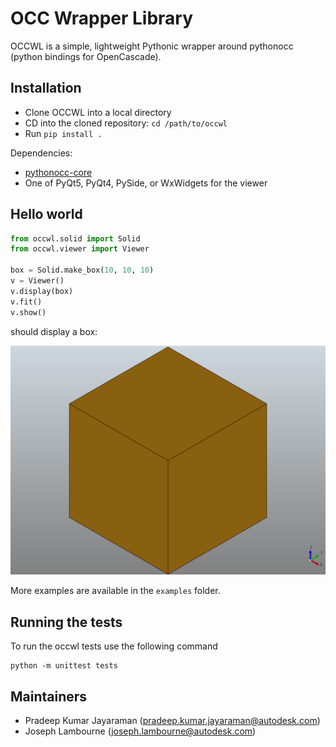 # OCC Wrapper Library

OCCWL is a simple, lightweight Pythonic wrapper around pythonocc (python bindings for OpenCascade).

## Installation

- Clone OCCWL into a local directory
- CD into the cloned repository: `cd /path/to/occwl`
- Run `pip install .`


Dependencies:

- [pythonocc-core](https://github.com/tpaviot/pythonocc-core)
- One of PyQt5, PyQt4, PySide, or WxWidgets for the viewer


## Hello world

```python
from occwl.solid import Solid
from occwl.viewer import Viewer

box = Solid.make_box(10, 10, 10)
v = Viewer()
v.display(box)
v.fit()
v.show()
```

should display a box:

![hello world viewer](examples/ex1_hello_world.png "Hello world")

More examples are available in the `examples` folder.


## Running the tests

To run the occwl tests use the following command

```
python -m unittest tests
```


## Maintainers

- Pradeep Kumar Jayaraman (pradeep.kumar.jayaraman@autodesk.com)
- Joseph Lambourne (joseph.lambourne@autodesk.com)
